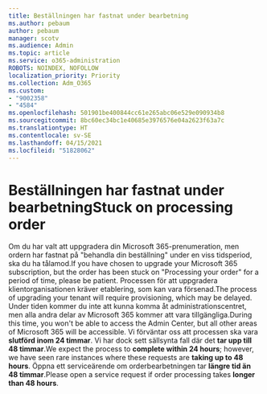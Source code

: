 ```yaml
---
title: Beställningen har fastnat under bearbetning
ms.author: pebaum
author: pebaum
manager: scotv
ms.audience: Admin
ms.topic: article
ms.service: o365-administration
ROBOTS: NOINDEX, NOFOLLOW
localization_priority: Priority
ms.collection: Adm_O365
ms.custom:
- "9002358"
- "4584"
ms.openlocfilehash: 501901be400844cc61e265abc06e529e090934b8
ms.sourcegitcommit: 8bc60ec34bc1e40685e3976576e04a2623f63a7c
ms.translationtype: HT
ms.contentlocale: sv-SE
ms.lasthandoff: 04/15/2021
ms.locfileid: "51828062"
---
```

# <a name="stuck-on-processing-order"></a><span data-ttu-id="4400f-102">Beställningen har fastnat under bearbetning</span><span class="sxs-lookup"><span data-stu-id="4400f-102">Stuck on processing order</span></span>

<span data-ttu-id="4400f-103">Om du har valt att uppgradera din Microsoft 365-prenumeration, men ordern har fastnat på "behandla din beställning" under en viss tidsperiod, ska du ha tålamod.</span><span class="sxs-lookup"><span data-stu-id="4400f-103">If you have chosen to upgrade your Microsoft 365 subscription, but the order has been stuck on "Processing your order" for a period of time, please be patient.</span></span> <span data-ttu-id="4400f-104">Processen för att uppgradera klientorganisationen kräver etablering, som kan vara försenad.</span><span class="sxs-lookup"><span data-stu-id="4400f-104">The process of upgrading your tenant will require provisioning, which may be delayed.</span></span> <span data-ttu-id="4400f-105">Under tiden kommer du inte att kunna komma åt administrationscentret, men alla andra delar av Microsoft 365 kommer att vara tillgängliga.</span><span class="sxs-lookup"><span data-stu-id="4400f-105">During this time, you won't be able to access the Admin Center, but all other areas of Microsoft 365 will be accessible.</span></span> <span data-ttu-id="4400f-106">Vi förväntar oss att processen ska vara **slutförd inom 24 timmar**. Vi har dock sett sällsynta fall där det **tar upp till 48 timmar**.</span><span class="sxs-lookup"><span data-stu-id="4400f-106">We expect the process to **complete within 24 hours**; however, we have seen rare instances where these requests are **taking up to 48 hours**.</span></span> <span data-ttu-id="4400f-107">Öppna ett serviceärende om orderbearbetningen tar **längre tid än 48 timmar**.</span><span class="sxs-lookup"><span data-stu-id="4400f-107">Please open a service request if order processing takes **longer than 48 hours**.</span></span>
